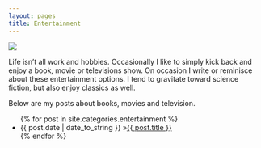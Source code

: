 ```yaml
---
layout: pages
title: Entertainment
---
```


<img class="category" src="http://www.stevencombs.com/images/design/entertainment.svg" />

Life isn’t all work and hobbies. Occasionally I like to simply kick back and enjoy a book, movie or televisions show. On occasion I write or reminisce about  these entertainment options. I tend to gravitate toward science fiction, but also enjoy classics as well.

Below are my posts about books, movies and television.

<ul id="blog-posts" class="posts">
{% for post in site.categories.entertainment %}
    <li><span>{{ post.date | date_to_string }} &raquo;</span><a href="{{ post.url }}">{{ post.title }}</a></li>
{% endfor %}
</ul>
